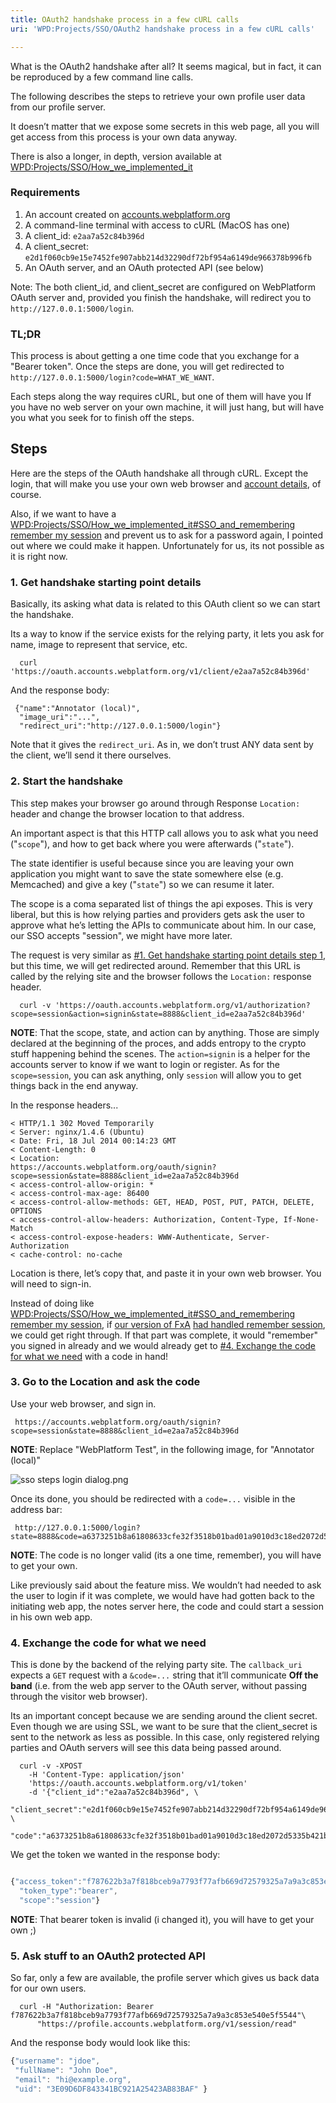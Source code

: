 ```yaml
---
title: OAuth2 handshake process in a few cURL calls
uri: 'WPD:Projects/SSO/OAuth2 handshake process in a few cURL calls'

---
```

What is the OAuth2 handshake after all? It seems magical, but in fact, it can be reproduced by a few command line calls.

The following describes the steps to retrieve your own profile user data from our profile server.

It doesn’t matter that we expose some secrets in this web page, all you will get access from this process is your own data anyway.

There is also a longer, in depth, version available at [WPD:Projects/SSO/How\_we\_implemented\_it](/WPD:Projects/SSO/How_we_implemented_it)

### Requirements

1.  An account created on [accounts.webplatform.org](https://accounts.webplatform.org/)
2.  A command-line terminal with access to cURL (MacOS has one)
3.  A client\_id: `e2aa7a52c84b396d`
4.  A client\_secret: `e2d1f060cb9e15e7452fe907abb214d32290df72bf954a6149de966378b996fb`
5.  An OAuth server, and an OAuth protected API (see below)

Note: The both client\_id, and client\_secret are configured on WebPlatform OAuth server and, provided you finish the handshake, will redirect you to `http://127.0.0.1:5000/login`.

### TL;DR

This process is about getting a one time code that you exchange for a "Bearer token". Once the steps are done, you will get redirected to `http://127.0.0.1:5000/login?code=WHAT_WE_WANT`.

Each steps along the way requires cURL, but one of them will have you If you have no web server on your own machine, it will just hang, but will have you what you seek for to finish off the steps.

## Steps

Here are the steps of the OAuth handshake all through cURL. Except the login, that will make you use your own web browser and [account details](https://accounts.webplatform.org/), of course.

Also, if we want to have a [WPD:Projects/SSO/How\_we\_implemented\_it\#SSO\_and\_remembering remember my session](/WPD:Projects/SSO/How_we_implemented_it#SSO_and_remembering_remember_my_session) and prevent us to ask for a password again, I pointed out where we could make it happen. Unfortunately for us, its not possible as it is right now.

### 1. Get handshake starting point details

Basically, its asking what data is related to this OAuth client so we can start the handshake.

Its a way to know if the service exists for the relying party, it lets you ask for name, image to represent that service, etc.

```
  curl 'https://oauth.accounts.webplatform.org/v1/client/e2aa7a52c84b396d'
```

 And the response body:

```
 {"name":"Annotator (local)",
  "image_uri":"...",
  "redirect_uri":"http://127.0.0.1:5000/login"}
```

 Note that it gives the `redirect_uri`. As in, we don’t trust ANY data sent by the client, we’ll send it there ourselves.

### 2. Start the handshake

This step makes your browser go around through Response `Location: ` header and change the browser location to that address.

An important aspect is that this HTTP call allows you to ask what you need ("`scope`"), and how to get back where you were afterwards ("`state`").

The state identifier is useful because since you are leaving your own application you might want to save the state somewhere else (e.g. Memcached) and give a key ("`state`") so we can resume it later.

The scope is a coma separated list of things the api exposes. This is very liberal, but this is how relying parties and providers gets ask the user to approve what he’s letting the APIs to communicate about him. In our case, our SSO accepts "session", we might have more later.

The request is very similar as [\#1. Get handshake starting point details step 1](#1._Get_handshake_starting_point_details_step_1), but this time, we will get redirected around. Remember that this URL is called by the relying site and the browser follows the `Location:` response header.

```
  curl -v 'https://oauth.accounts.webplatform.org/v1/authorization?scope=session&action=signin&state=8888&client_id=e2aa7a52c84b396d'
```

**NOTE**: That the scope, state, and action can by anything. Those are simply declared at the beginning of the proces, and adds entropy to the crypto stuff happening behind the scenes. The `action=signin` is a helper for the accounts server to know if we want to login or register. As for the `scope=session`, you can ask anything, only `session` will allow you to get things back in the end anyway.

In the response headers...

```
< HTTP/1.1 302 Moved Temporarily
< Server: nginx/1.4.6 (Ubuntu)
< Date: Fri, 18 Jul 2014 00:14:23 GMT
< Content-Length: 0
< Location:
https://accounts.webplatform.org/oauth/signin?scope=session&state=8888&client_id=e2aa7a52c84b396d
< access-control-allow-origin: *
< access-control-max-age: 86400
< access-control-allow-methods: GET, HEAD, POST, PUT, PATCH, DELETE, OPTIONS
< access-control-allow-headers: Authorization, Content-Type, If-None-Match
< access-control-expose-headers: WWW-Authenticate, Server-Authorization
< cache-control: no-cache
```

 Location is there, let’s copy that, and paste it in your own web browser. You will need to sign-in.

Instead of doing like [WPD:Projects/SSO/How\_we\_implemented\_it\#SSO\_and\_remembering remember my session](/WPD:Projects/SSO/How_we_implemented_it#SSO_and_remembering_remember_my_session), if [our version of FxA](http://docs.webplatform.org/wiki/WPD:Projects/SSO/Adapt_Firefox_Accounts_for_WebPlatform) [had handled remember session](http://docs.webplatform.org/wiki/WPD:Projects/SSO/Improvements_roadmap#Leveraging_completely_OAuth2), we could get right through. If that part was complete, it would "remember" you signed in already and we would already get to [\#4. Exchange the code for what we need](#4._Exchange_the_code_for_what_we_need) with a code in hand!

### 3. Go to the Location and ask the code

Use your web browser, and sign in.

     https://accounts.webplatform.org/oauth/signin?scope=session&state=8888&client_id=e2aa7a52c84b396d

**NOTE**: Replace "WebPlatform Test", in the following image, for "Annotator (local)"

![sso steps login dialog.png](/WPD/assets/public/3/31/sso_steps_login_dialog.png)

 Once its done, you should be redirected with a `code=...` visible in the address bar:

     http://127.0.0.1:5000/login?state=8888&code=a6373251b8a61808633cfe32f3518b01bad01a9010d3c18ed2072d5335b421bb

**NOTE**: The code is no longer valid (its a one time, remember), you will have to get your own.

Like previously said about the feature miss. We wouldn’t had needed to ask the user to login if it was complete, we would have had gotten back to the initiating web app, the notes server here, the code and could start a session in his own web app.

### 4. Exchange the code for what we need

This is done by the backend of the relying party site. The `callback_uri` expects a `GET` request with a `&code=...` string that it’ll communicate **Off the band** (i.e. from the web app server to the OAuth server, without passing through the visitor web browser).

Its an important concept because we are sending around the client secret. Even though we are using SSL, we want to be sure that the client\_secret is sent to the network as less as possible. In this case, only registered relying parties and OAuth servers will see this data being passed around.

```
  curl -v -XPOST
    -H 'Content-Type: application/json'
    'https://oauth.accounts.webplatform.org/v1/token'
    -d '{"client_id":"e2aa7a52c84b396d", \
        "client_secret":"e2d1f060cb9e15e7452fe907abb214d32290df72bf954a6149de966378b996fb", \
         "code":"a6373251b8a61808633cfe32f3518b01bad01a9010d3c18ed2072d5335b421bb"}'
```

We get the token we wanted in the response body:

``` js

{"access_token":"f787622b3a7f818bceb9a7793f77afb669d72579325a7a9a3c853e540e5f5544",
  "token_type":"bearer",
  "scope":"session"}
```

**NOTE**: That bearer token is invalid (i changed it), you will have to get your own ;)

### 5. Ask stuff to an OAuth2 protected API

So far, only a few are available, the profile server which gives us back data for our own users.

```
  curl -H "Authorization: Bearer f787622b3a7f818bceb9a7793f77afb669d72579325a7a9a3c853e540e5f5544"\
      "https://profile.accounts.webplatform.org/v1/session/read"
```

 And the response body would look like this:

``` js
{"username": "jdoe",
 "fullName": "John Doe",
 "email": "hi@example.org",
 "uid": "3E09D6DF843341BC921A25423AB83BAF" }
```
